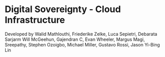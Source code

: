 # Digital Sovereignty - Cloud Infrastructure

Developed by Walid Mathlouthi, Friederike Zelke, Luca Sepietri, Debarata Sarjarm Will McGeehun, Gajendran C, Evan Wheeler, Margus Magi, Sreepathy, Stephen Ozoigbo, Michael Miller, Gustavo Rossi, Jason Yi-Bing Lin
